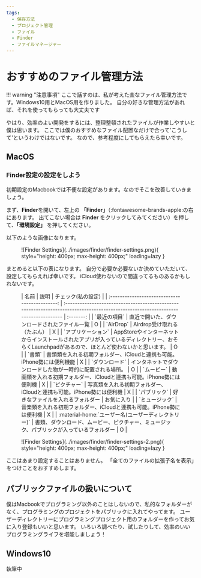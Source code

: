 ```yaml
---
tags:
  - 保存方法
  - プロジェクト管理
  - ファイル
  - Finder
  - ファイルマネージャー
---
```


# おすすめのファイル管理方法

!!! warning "注意事項"
    ここで話すのは、私が考えた楽なファイル管理方法です。Windows10用とMacOS用を作りました。
    自分の好きな管理方法があれば、それを使ってもらっても大丈夫です

やはり、効率のよい開発をするには、整理整頓されたファイルが作業しやすいと僕は思います。
ここでは僕のおすすめなファイル配置なだけで合って'こうして'というわけではないです。
なので、参考程度にしてもらえたら幸いです。

## MacOS
### Finder設定の設定をしよう

初期設定のMacbookでは不便な設定があります。なのでそこを改善していきましょう。

まず、**Finder**を開いて、左上の **「Finder」**（:fontawesome-brands-apple:の右にあります。
出てこない場合は **Finder** をクリックしてみてください）を押して、**「環境設定」** を押してください。

以下のような画像になります。

<figure markdown>
![Finder Settings](../images/finder/finder-settings.png){ style="height: 400px; max-height: 400px;" loading=lazy }
</figure>

まとめると以下の表になります。
自分で必要か必要ないか決めていただいて、設定してもらえれば幸いです。
iCloud使わないので間違ってるものあるかもしれないです。

<figure markdown>
|                       名前                       |                                                                説明                                                                | チェック(私の設定) |
| :--------------------------------------------:  | :--------------------------------------------------------------------------------------------------------------------------------- | :-------: |
|                   `最近の項目`                   |                                               直近で開いた、ダウンロードされたファイル一覧                                             | O |
|                    `AirDrop`                    |                                                      Airdrop受け取れる（たぶん）                                                     | X |
|                `アプリケーション`                |  AppStoreやインターネットからインストールされたアプリが入っているディレクトリー、おそらくLaunchpadがあるので、ほとんど使わないかと思います。   | O |
|                     `書類`                      |                                 書類類を入れる初期フォルダー、iCloudと連携も可能。iPhone勢には便利機能                                   | X |
|                  `ダウンロード`                  |                                        インタネットでダウンロードした物が一時的に配置される場所。                                        | O |
|                    `ムービー`                    |                                  動画類を入れる初期フォルダー、iCloudと連携も可能。iPhone勢には便利機                                   | X |
|                   `ピクチャー`                   |                                   写真類を入れる初期フォルダー、iCloudと連携も可能。iPhone勢には便利機                                  | X |
|                   `パブリック`                   |                                                    好きなファイルを入れるフォルダー                                                   | お気に入り |
|                  `ミュージック`                  |                                   音楽類を入れる初期フォルダー、iCloudと連携も可能。iPhone勢には便利機                                   | X |
| :material-home:`ユーザー名(ユーザーディレクトリー)` |                           書類、ダウンロード、ムービー、ピクチャー、ミュージック、パブリックが入っているフォルダー                        | O |
</figure>

<figure markdown>
![Finder Settings](../images/finder/finder-settings-2.png){ style="height: 400px; max-height: 400px;" loading=lazy }
</figure>

ここはあまり設定することはありません。
「全てのファイルの拡張子名を表示」をつけことをおすすめします。

## パブリックファイルの扱いについて

僕はMacbookでプログラミング以外のことはしないので、私的なフォルダーがなく、プログラミングのプロジェクトをパブリックに入れてやってます。
ユーザーディレクトリーにプログラミングプロジェクト用のフォルダーを作ってお気に入り登録もいいと思います。
いろいろ調べたり、試したりして、効率のいいプログラミングライフを堪能しましょう！

## Windows10
執筆中
